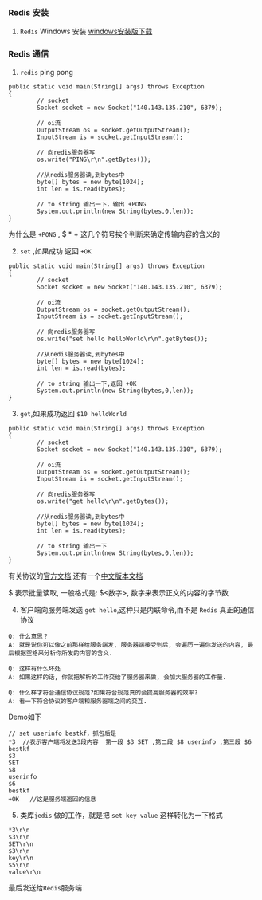 ### Redis 安装

1. `Redis` Windows 安装 [windows安装版下载](https://github.com/microsoftarchive/redis/releases)

### Redis 通信

1. `redis` ping pong
```
public static void main(String[] args) throws Exception
{
        // socket
        Socket socket = new Socket("140.143.135.210", 6379);

        // oi流
        OutputStream os = socket.getOutputStream();
        InputStream is = socket.getInputStream();

        // 向redis服务器写
        os.write("PING\r\n".getBytes());

        //从redis服务器读,到bytes中
        byte[] bytes = new byte[1024];
        int len = is.read(bytes);

        // to string 输出一下，输出 +PONG
        System.out.println(new String(bytes,0,len));
}
```
为什么是 `+PONG` , $ * + 这几个符号挨个判断来确定传输内容的含义的

2. `set` ,如果成功 返回 `+OK`

```
public static void main(String[] args) throws Exception
{
        // socket
        Socket socket = new Socket("140.143.135.210", 6379);

        // oi流
        OutputStream os = socket.getOutputStream();
        InputStream is = socket.getInputStream();

        // 向redis服务器写
        os.write("set hello helloWorld\r\n".getBytes());

        //从redis服务器读,到bytes中
        byte[] bytes = new byte[1024];
        int len = is.read(bytes);

        // to string 输出一下,返回 +OK
        System.out.println(new String(bytes,0,len));
}
```

3. `get`,如果成功返回 `$10 helloWorld`

```
public static void main(String[] args) throws Exception
{
        // socket
        Socket socket = new Socket("140.143.135.310", 6379);

        // oi流
        OutputStream os = socket.getOutputStream();
        InputStream is = socket.getInputStream();

        // 向redis服务器写
        os.write("get hello\r\n".getBytes());

        //从redis服务器读,到bytes中
        byte[] bytes = new byte[1024];
        int len = is.read(bytes);

        // to string 输出一下
        System.out.println(new String(bytes,0,len));
}
```

有关协议的[官方文档](https://redis.io/topics/protocol),还有一个[中文版本文档](http://doc.redisfans.com/topic/protocol.html)

 $ 表示批量读取, 一般格式是: $<数字>, 数字来表示正文的内容的字节数

4. 客户端向服务端发送 `get hello`,这种只是内联命令,而不是 `Redis` 真正的通信协议

```
Q: 什么意思？
A: 就是说你可以像之前那样给服务端发, 服务器端接受到后, 会遍历一遍你发送的内容, 最后根据空格来分析你所发的内容的含义.

Q: 这样有什么坏处
A: 如果这样的话, 你就把解析的工作交给了服务器来做, 会加大服务器的工作量.

Q: 什么样才符合通信协议规范?如果符合规范真的会提高服务器的效率?
A: 看一下符合协议的客户端和服务器端之间的交互.

```

Demo如下
```
// set userinfo bestkf，抓包后是
*3  //表示客户端将发送3段内容  第一段 $3 SET ,第二段 $8 userinfo ,第三段 $6 bestkf
$3  
SET
$8
userinfo
$6
bestkf
+OK   //这是服务端返回的信息
```
5. 类库`jedis` 做的工作，就是把 `set key value` 这样转化为一下格式

```
*3\r\n
$3\r\n
SET\r\n
$3\r\n
key\r\n
$5\r\n
value\r\n
```
最后发送给`Redis`服务端
